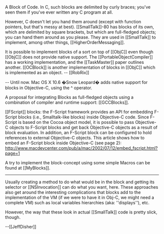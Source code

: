 


A Block of Code. In C, such blocks are delimited by curly braces; you've seen them if you've ever written any C program at all.

However, C doesn't let you hand them around (except with function pointers, but that's messy at best). [[SmallTalk]]-80 has blocks of its own, which are delimited by square brackets, but which are full-fledged objects; you can hand them around as you please. They are used in [[SmallTalk]] to implement, among other things, [[HigherOrderMessaging]].

It is possible to implement blocks of a sort on top of [[ObjC]] even though [[ObjC]] does not provide native support. The [[PortableObjectCompiler]] has a working implementation, and the [[TaskMaster]] paper outlines another. [[OCBlock]] is another implementation of blocks in [[ObjC]] which is implemented as an object.  -- [[RobRix]]

-- Until now. Mac OS X 10.6 �Snow Leopard� adds native support for blocks in Objective-C, using the ^ operator.

A proposal for integrating Blocks as full-fledged objects using a combination of compiler and runtime support: [[GCCBlocks]].

[[FScript]] blocks: the F-Script framework provides an API for embedding F-Script blocks (i.e., Smalltalk-like blocks) inside Objective-C code. Since F-Script is based on the Cocoa object model, it is possible to pass Objective-C objects to F-Script blocks and get back Objective-C objects as a result of block evaluation. In addition, an F-Script block can be configured to hold references to external Objective-C objects. This article shows how to embed an F-Script block inside Objective-C (see page 2): http://www.macdevcenter.com/pub/a/mac/2002/07/12/embed_fscript.html?page=1

A try to implement the block-concept using some simple Macros can be found at [[MyBlocks]].

----

Usually creating a method to do what would be in the block and getting its selector or [[NSInvocation]] can do what you want, here.  These approaches also get around the interesting complications that blocks add to the implementation of the VM (if we were to have it in Obj-C, we might need a complete VM) such as local variables hierarchies (aka:  ''displays''), etc.

However, the way that these look in actual [[SmallTalk]] code is pretty slick, though.

--[[JeffDisher]]